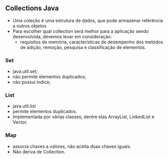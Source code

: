 ## Collections Java

 * Uma coleção é uma estrutura de dados, que pode armazenar referência a outros objetos
 * Para escolher qual collection será melhor para a aplicação sendo desenvolvida, devemos levar em consideração:
   * requisitos de memória, características  de desempenho dos metódos  de adição, remoção, pesquisa e classificação de elementos.
### Set

- java.util.set;
- não permite elementos duplicados;
- não possui índice;

### List

- java.util.list
- permite elementos duplicados.
-  Implementada por várias classes, dentre elas ArrayList, LinkedList e Vector.

### Map

- associa chaves a valores, não aceita duas chaves iguais.
- Não deriva de Collection.
